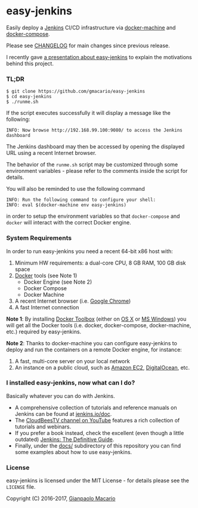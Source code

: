 # easy-jenkins

Easily deploy a [Jenkins](https://jenkins-ci.org/) CI/CD infrastructure via [docker-machine](https://www.docker.com/docker-machine) and [docker-compose](https://www.docker.com/docker-compose).

Please see [CHANGELOG](CHANGELOG.md) for main changes since previous release.

I recently gave [a presentation about easy-jenkins](http://gmacario.github.io/images/easybuild-torinotech-2016-04-01.pdf) to explain the motivations behind this project.

### TL;DR

```
$ git clone https://github.com/gmacario/easy-jenkins
$ cd easy-jenkins
$ ./runme.sh
```

If the script executes successfully it will display a message like the following:

```
INFO: Now browse http://192.168.99.100:9080/ to access the Jenkins dashboard
```

The Jenkins dashboard may then be accessed by opening the displayed URL using a recent Internet browser.

The behavior of the `runme.sh` script may be customized through some environment variables - please refer to the comments inside the script for details.

You will also be reminded to use the following command

```
INFO: Run the following command to configure your shell:
INFO: eval $(docker-machine env easy-jenkins)
```

in order to setup the environment variables so that `docker-compose` and `docker` will interact with the correct Docker engine.

### System Requirements

In order to run easy-jenkins you need a recent 64-bit x86 host with: 

1. Minimum HW requirements: a dual-core CPU, 8 GB RAM, 100 GB disk space
2. [Docker](https://www.docker.com/) tools (see Note 1)
   * Docker Engine (see Note 2)
   * Docker Compose
   * Docker Machine
5. A recent Internet browser (i.e. [Google Chrome](https://www.google.com/chrome/))
6. A fast Internet connection

**Note 1**: By installing [Docker Toolbox](https://www.docker.com/products/docker-toolbox) (either on [OS X](http://www.apple.com/osx/) or [MS Windows](http://www.microsoft.com/en-us/windows)) you will get all the Docker tools (i.e. docker, docker-compose, docker-machine, etc.) required by easy-jenkins.

**Note 2**: Thanks to docker-machine you can configure easy-jenkins to deploy and run the containers on a remote Docker engine, for instance:

1. A fast, multi-core server on your local network
2. An instance on a public cloud, such as [Amazon EC2](https://aws.amazon.com/it/ec2/), [DigitalOcean](https://www.digitalocean.com/), etc.

### I installed easy-jenkins, now what can I do?

Basically whatever you can do with Jenkins.

* A comprehensive collection of tutorials and reference manuals on Jenkins can be found at [jenkins.io/doc][1].
* The [CloudBeesTV channel on YouTube][2] features a rich collection of tutorials and webinars.
* If you prefer a book instead, check the excellent (even though a little outdated) [Jenkins: The Definitive Guide][3].
* Finally, under the [docs/][4] subdirectory of this repository you can find some examples about how to use easy-jenkins.

[1]: https://jenkins.io/doc/
[2]: https://www.youtube.com/user/CloudBeesTV
[3]: http://www.wakaleo.com/books/jenkins-the-definitive-guide
[4]: docs

### License

easy-jenkins is licensed under the MIT License - for details please see the `LICENSE` file.

Copyright (C) 2016-2017, [Gianpaolo Macario](http://gmacario.github.io/)
